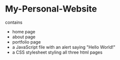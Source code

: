 # My-Personal-Website
contains 
- home page 
- about page
- portfolio page
- a JavaScript file with an alert saying "Hello World!"
- a CSS stylesheet styling all three html pages